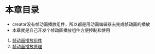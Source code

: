 # 本章目录

* creator没有帧动画播放组件，所以都是用动画编辑器去完成帧动画的播放
* 本章就是自己开发个帧动画播放组件方便控制和使用

1. [帧动画播放组件](./01-帧动画播放组件.md)
2. [帧动画播放原理](./02-帧动画播放原理.md)